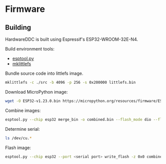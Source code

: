 # Firmware

## Building

HardwareDDC is built using Espressif's ESP32-WROOM-32E-N4.

Build environment tools:

- [esptool.py](https://github.com/espressif/esptool)
- [mklittlefs](https://github.com/earlephilhower/mklittlefs)

Bundle source code into littlefs image.

```bash
mklittlefs -c ./src -b 4096 -p 256 -s 0x200000 littlefs.bin
```

Download MicroPython image:

```bash
wget -O ESP32-v1.23.0.bin https://micropython.org/resources/firmware/ESP32_GENERIC-20240602-v1.23.0.bin
```

Combine images:

```bash
esptool.py --chip esp32 merge_bin -o combined.bin --flash_mode dio --flash_freq 40m --flash_size 4MB 0x1000 ESP32-v1.23.0.bin 0x200000 littlefs.bin
```

Determine serial:

```bash
ls /dev/cu.*
```

Flash image:

```bash
esptool.py --chip esp32 --port <serial port> write_flash -z 0x0 combined.bin
```
